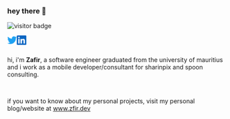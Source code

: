 ### hey there 👋

![visitor badge](https://visitor-badge.glitch.me/badge?page_id=zafirskthelifehacker.visitor-badge&left_color=grey&right_color=blue&left_text=visitors) 

<a href="https://twitter.com/zafirsk_">
  <img align="left" alt="Zafir's Twitter" width="22px" src="https://raw.githubusercontent.com/zafirskthelifehacker/zafirskthelifehacker/main/assets/twitter.svg" />
</a>
<a href="https://www.linkedin.com/in/zfir/">
  <img align="left" alt="Zafir's Linkedin" width="22px" src="https://raw.githubusercontent.com/zafirskthelifehacker/zafirskthelifehacker/main/assets/linkedin.svg" />
</a>

<br>
<br>

hi, i'm <b>Zafir</b>, a software engineer graduated from the university of mauritius and i work as a mobile developer/consultant for sharinpix and spoon consulting.

<br>

if you want to know about my personal projects, visit my personal blog/website at <a href="https://www.zfir.dev/">www.zfir.dev</a>
